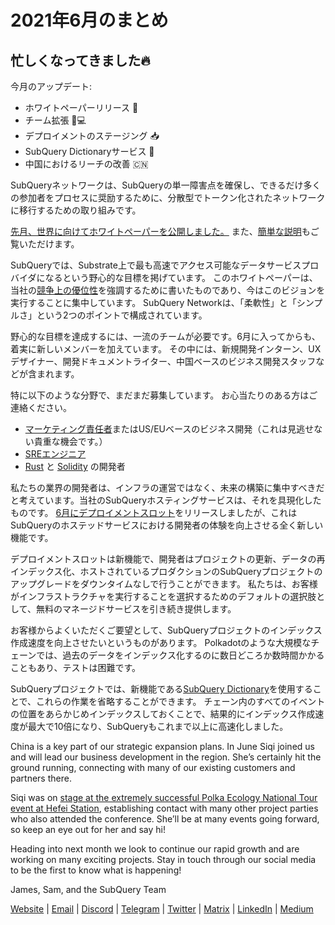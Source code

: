 # 2021年6月のまとめ

## 忙しくなってきました🔥

今月のアップデート:

-   ホワイトペーパーリリース 🎊
-   チーム拡張 👩💻
-   デプロイメントのステージング 📥
-   SubQuery Dictionaryサービス 📖
-   中国におけるリーチの改善 🇨🇳

SubQueryネットワークは、SubQueryの単一障害点を確保し、できるだけ多くの参加者をプロセスに奨励するために、分散型でトークン化されたネットワークに移行するための取り組みです。

[先月、世界に向けてホワイトペーパーを公開しました。](https://static.subquery.network/whitepaper.pdf) また、[簡単な説明](https://subquery.medium.com/the-subquery-network-a-summary-46cde0acb010)もご覧いただけます。

SubQueryでは、Substrate上で最も高速でアクセス可能なデータサービスプロバイダになるという野心的な目標を掲げています。 このホワイトペーパーは、当社の[競争上の優位性](https://subquery.medium.com/subquery-network-our-goals-and-competitive-advantages-a6efdd544be4)を強調するために書いたものであり、今はこのビジョンを実行することに集中しています。 SubQuery Networkは、「柔軟性」と「シンプルさ」という2つのポイントで構成されています。

野心的な目標を達成するには、一流のチームが必要です。6月に入ってからも、着実に新しいメンバーを加えています。 その中には、新規開発インターン、UXデザイナー、開発ドキュメントライター、中国ベースのビジネス開発スタッフなどが含まれます。

特に以下のような分野で、まだまだ募集しています。 お心当たりのある方はご連絡ください。

-   [マーケティング責任者](https://angel.co/company/subquery/jobs/1494376-head-of-marketing)またはUS/EUベースのビジネス開発（これは見逃せない貴重な機会です。）
-   [SREエンジニア](https://angel.co/company/subquery/jobs/1497942-site-reliability-engineer)
-   [Rust](https://angel.co/company/subquery/jobs/1494414-rust-developer) と [Solidity](https://angel.co/company/subquery/jobs/1494435-solidity-developer) の開発者

私たちの業界の開発者は、インフラの運営ではなく、未来の構築に集中すべきだと考えています。当社のSubQueryホスティングサービスは、それを具現化したものです。 [6月にデプロイメントスロット](https://subquery.medium.com/deployment-slots-are-here-subquery-projects-4fe2629f8858)をリリースしましたが、これはSubQueryのホステッドサービスにおける開発者の体験を向上させる全く新しい機能です。

デプロイメントスロットは新機能で、開発者はプロジェクトの更新、データの再インデックス化、ホストされているプロダクションのSubQueryプロジェクトのアップグレードをダウンタイムなしで行うことができます。 私たちは、お客様がインフラストラクチャを実行することを選択するためのデフォルトの選択肢として、無料のマネージドサービスを引き続き提供します。

お客様からよくいただくご要望として、SubQueryプロジェクトのインデックス作成速度を向上させたいというものがあります。 Polkadotのような大規模なチェーンでは、過去のデータをインデックス化するのに数日どころか数時間かかることもあり、テストは困難です。

SubQueryプロジェクトでは、新機能である[SubQuery Dictionary](https://subquery.medium.com/subquerys-just-got-a-lot-faster-with-the-dictionary-8a7a1447574)を使用することで、これらの作業を省略することができます。 チェーン内のすべてのイベントの位置をあらかじめインデックスしておくことで、結果的にインデックス作成速度が最大で10倍になり、SubQueryもこれまで以上に高速化しました。

China is a key part of our strategic expansion plans. In June Siqi joined us and will lead our business development in the region. She’s certainly hit the ground running, connecting with many of our existing customers and partners there.

Siqi was on [stage at the extremely successful Polka Ecology National Tour event at Hefei Station](https://twitter.com/SubQueryNetwork/status/1409696588465721348), establishing contact with many other project parties who also attended the conference. She’ll be at many events going forward, so keep an eye out for her and say hi!

Heading into next month we look to continue our rapid growth and are working on many exciting projects. Stay in touch through our social media to be the first to know what is happening!

James, Sam, and the SubQuery Team

[Website](https://subquery.network/) | [Email](mailto:hello@subquery.network) | [Discord](https://discord.com/invite/78zg8aBSMG) | [Telegram](https://t.me/subquerynetwork) | [Twitter](https://twitter.com/subquerynetwork) | [Matrix](https://matrix.to/#/#subquery:matrix.org) | [LinkedIn](https://www.linkedin.com/company/subquery) | [Medium](https://subquery.medium.com/)
